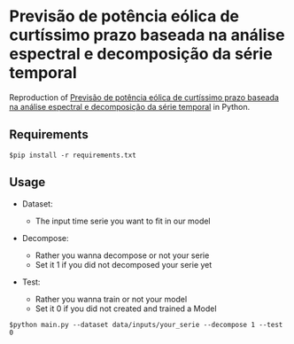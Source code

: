 # Previsão de potência eólica de curtíssimo prazo baseada na análise espectral e decomposição da série temporal
Reproduction of [Previsão de potência eólica de curtíssimo prazo baseada na análise espectral e decomposição da série temporal](https://repositorio.ufpe.br/bitstream/123456789/32495/1/DISSERTA%c3%87%c3%83O%20Lucas%20Cabral%20Fernandes.pdf) in Python.


## Requirements
```shell
$pip install -r requirements.txt 
```

## Usage

- Dataset: 
    
    - The input time serie you want to fit in our model

- Decompose:

    - Rather you wanna decompose or not your serie
    - Set it 1 if you did not decomposed your serie yet

- Test:

    - Rather you wanna train or not your model
    - Set it 0 if you did not created and trained a Model

```shell
$python main.py --dataset data/inputs/your_serie --decompose 1 --test 0
```
